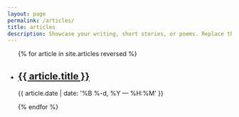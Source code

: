 ```yaml
---
layout: page
permalink: /articles/
title: articles
description: Showcase your writing, short stories, or poems. Replace this text with your description.
---
```


<ul class="post-list">
{% for article in site.articles reversed %}
    <li>
        <h2><a class="article-title" href="{{ article.url | prepend: site.baseurl }}">{{ article.title }}</a></h2>
        <p class="post-meta">{{ article.date | date: '%B %-d, %Y — %H:%M' }}</p>
      </li>
{% endfor %}
</ul>